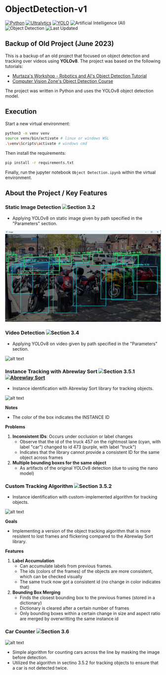 # ObjectDetection-v1
[![Python](https://img.shields.io/badge/Python-3776AB.svg?logo=python&logoColor=white)](https://www.python.org/) 
[![Ultralytics](https://img.shields.io/badge/Ultralytics-00875A.svg?logo=ultralytics&logoColor=white)](https://github.com/ultralytics) 
[![YOLO](https://img.shields.io/badge/YOLO-FF69B4.svg?logo=yolo&logoColor=white)](https://github.com/ultralytics/yolov5)
![Artificial Intelligence (AI)](https://img.shields.io/badge/Artificial%20Intelligence%20(AI)-orange.svg?logo=ai&logoColor=white)
![Object Detection](https://img.shields.io/badge/Object%20Detection-EE4C2C.svg?logo=object-detection&logoColor=white)
![Last Updated](https://img.shields.io/badge/Last%20Updated-June%202023-green.svg)

## Backup of Old Project (June 2023)

This is a backup of an old project that focused on object detection and tracking over videos using **YOLOv8**. The project was based on the following tutorials:

- [Murtaza's Workshop - Robotics and AI's Object Detection Tutorial](https://www.youtube.com/watch?v=WgPbbWmnXJ8&ab_channel=Murtaza%27sWorkshop-RoboticsandAI)
- [Computer Vision Zone's Object Detection Course](https://www.computervision.zone/courses/object-detection-course/)

The project was written in Python and uses the YOLOv8 object detection model.

## Execution

Start a new virtual environment:
```bash
python3 -m venv venv
source venv/bin/activate # linux or windows WSL
.\venv\Scripts\activate # windows cmd
```
Then install the requirements:
```bash
pip install -r requirements.txt
```
Finally, run the jupyter notebook `Object Detection.ipynb` within the virtual environment.

## About the Project / Key Features

### **Static Image Detection** ![Section 3.2](https://img.shields.io/badge/Section%203.2-228B22.svg?logo=section&logoColor=white)
- Applying YOLOv8 on static image given by path specified in the "Parameters" section.

![alt text](/docs/image.png)

### **Video Detection** ![Section 3.4](https://img.shields.io/badge/Section%203.4-228B22.svg?logo=section&logoColor=white)
- Applying YOLOv8 on video given by path specified in the "Parameters" section.

![alt text](/docs/vid1.gif)

### **Instance Tracking with Abrewlay Sort** ![Section 3.5.1](https://img.shields.io/badge/Section%203.5.1-228B22.svg?logo=section&logoColor=white) [![Abrewlay Sort](https://img.shields.io/badge/Abrewlay%20Sort-007EC6.svg?logo=github&logoColor=white)](https://github.com/abewley/sort)
- Instance identification with Abrewlay Sort library for tracking objects.

![alt text](/docs/vid2.gif)

**Notes**
- The color of the box indicates the INSTANCE ID

**Problems**
1. **Inconsistent IDs**: Occurs under occlusion or label changes
   - Observe that the id of the truck 457 on the rightmost lane (cyan, with label "car") changed to id 473 (purple, with label "truck")
   - Indicates that the library cannot provide a consistent ID for the same object across frames
2. **Multiple bounding boxes for the same object**
   - As artifacts of the original YOLOv8 detection (due to using the nano model)

### **Custom Tracking Algorithm** ![Section 3.5.2](https://img.shields.io/badge/Section%203.5.2-228B22.svg?logo=section&logoColor=white)
- Instance identification with custom-implemented algorithm for tracking objects.

![alt text](/docs/vid3.gif)

**Goals**
- Implementing a version of the object tracking algorithm that is more resistent to lost frames and flickering compared to the Abrewlay Sort library.

**Features**
1. **Label Accumulation**
   - Can accumulate labels from previous frames.
   - The ids (colors of the frames) of the objects are more consistent, which can be checked visually
   - The same truck now got a consistent id (no change in color indicates that)
2. **Bounding Box Merging**
   - Finds the closest bounding box to the previous frames (stored in a dictionary)
   - Dictionary is cleared after a certain number of frames
   - Only bounding boxes within a certain change in size and aspect ratio are merged by overwritting the same instance id

### **Car Counter** ![Section 3.6](https://img.shields.io/badge/Section%203.6-228B22.svg?logo=section&logoColor=white)

![alt text](/docs/vid4.gif)

- Simple algorithm for counting cars across the line by masking the image before detection.
- Utilized the algorithm in sectino 3.5.2 for tracking objects to ensure that a car is not detected twice.
